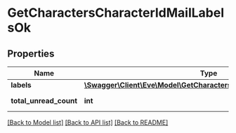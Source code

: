 # GetCharactersCharacterIdMailLabelsOk

## Properties
Name | Type | Description | Notes
------------ | ------------- | ------------- | -------------
**labels** | [**\Swagger\Client\Eve\Model\GetCharactersCharacterIdMailLabelsLabel[]**](GetCharactersCharacterIdMailLabelsLabel.md) | labels array | [optional] 
**total_unread_count** | **int** | total_unread_count integer | [optional] 

[[Back to Model list]](../README.md#documentation-for-models) [[Back to API list]](../README.md#documentation-for-api-endpoints) [[Back to README]](../README.md)


